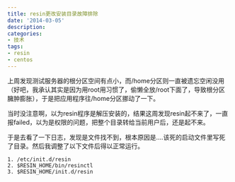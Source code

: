 ```yaml
---
title: resin更改安装目录故障排除
date: '2014-03-05'
description:
categories:
- 技术
tags:
- resin
- centos
---
```


上周发现测试服务器的根分区空间有点小，而/home分区则一直被遗忘空闲没用（好吧，我承认其实是因为用root用习惯了，偷懒全放/root下面了，导致根分区臃肿膨胀），于是把应用程序往/home分区挪动了一下。

当时没注意啊，以为resin程序是解压安装的，结果这周发现resin起不来了，一直报failed，以为是权限的问题，把整个目录转给当前用户后，还是起不来。

于是去看了一下日志，发现是文件找不到，根本原因是....该死的启动文件里写死了目录。然后我调整了以下文件后得以正常运行。

    1. /etc/init.d/resin
    2. $RESIN_HOME/bin/resinctl
    3. $RESIN_HOME/init.d/resin